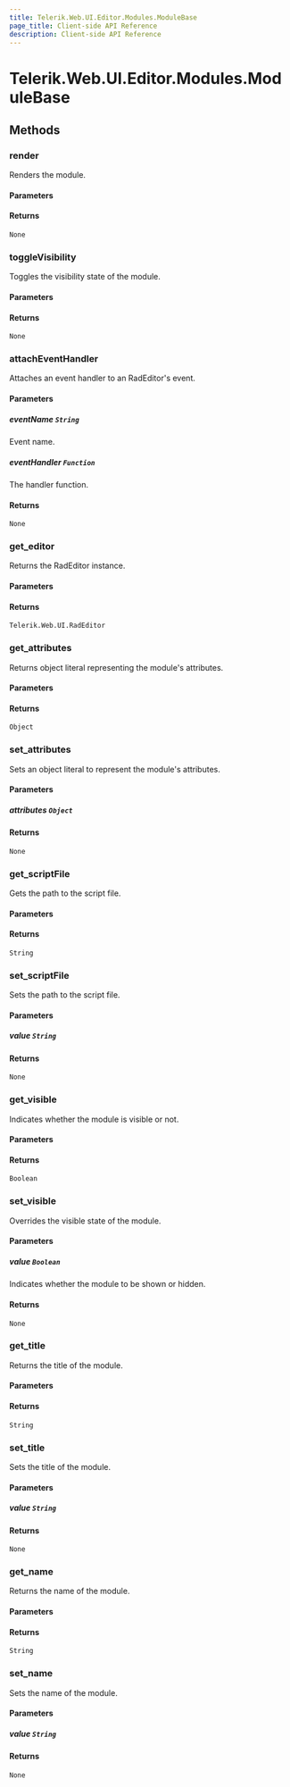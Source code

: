 ```yaml
---
title: Telerik.Web.UI.Editor.Modules.ModuleBase
page_title: Client-side API Reference
description: Client-side API Reference
---
```


# Telerik.Web.UI.Editor.Modules.ModuleBase

## Methods

### render

Renders the module.

#### Parameters

#### Returns

`None`

### toggleVisibility

Toggles the visibility state of the module.

#### Parameters

#### Returns

`None`

### attachEventHandler

Attaches an event handler to an RadEditor's event.

#### Parameters

##### eventName `String`

Event name.

##### eventHandler `Function`

The handler function.

#### Returns

`None`

### get_editor

Returns the RadEditor instance.

#### Parameters

#### Returns

`Telerik.Web.UI.RadEditor`

### get_attributes

Returns object literal representing the module's attributes.

#### Parameters

#### Returns

`Object`

### set_attributes

Sets an object literal to represent the module's attributes.

#### Parameters

##### attributes `Object` 

#### Returns

`None`

### get_scriptFile

Gets the path to the script file.

#### Parameters

#### Returns

`String`

### set_scriptFile

Sets the path to the script file.

#### Parameters

##### value `String`

#### Returns

`None`

### get_visible

Indicates whether the module is visible or not.  

#### Parameters

#### Returns

`Boolean`

### set_visible

Overrides the visible state of the module. 

#### Parameters

##### value `Boolean`

Indicates whether the module to be shown or hidden.

#### Returns

`None`

### get_title

Returns the title of the module.

#### Parameters

#### Returns

`String`

### set_title

Sets the title of the module.

#### Parameters

##### value `String`

#### Returns

`None`

### get_name

Returns the name of the module.

#### Parameters

#### Returns

`String`

### set_name

Sets the name of the module.

#### Parameters

##### value `String`

#### Returns

`None`



